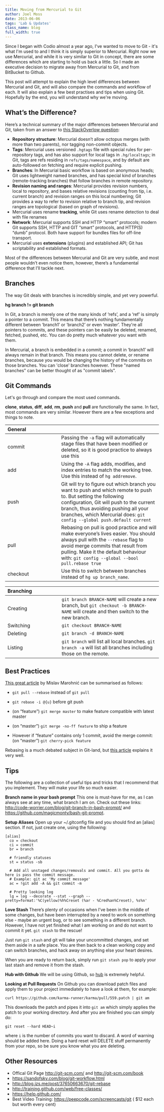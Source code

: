 ```yaml
---
title: Moving from Mercurial to Git
author: Joel Moss
date: 2013-06-06
tags: 'Lab & Updates'
class_name: blog
full_width: true
---
```


Since I began with Codio almost a year ago, I've wanted to move to Git - it's what I'm used to and I think it is simply superior to Mercurial. Right now we use Mercurial, and while it is very similar to Git in concept, there are some differences which are starting to hold us back a little. So I made an executive decision to migrate away from Mercurial to Git, and from BitBucket to Github.

This post will attempt to explain the high level differences between Mercurial and Git, and will also compare the commands and workflow of each. It will also explain a few best practises and tips when using Git. Hopefully by the end, you will understand why we're moving.


## What’s the Difference?

Here’s a technical summary of the major differences between Mercurial and Git, taken from an answer to [this StackOverlow question](http://stackoverflow.com/questions/1598759/git-and-mercurial-compare-and-contrast):

 - **Repository structure**: Mercurial doesn’t allow octopus merges (with more than two parents), nor tagging non-commit objects.
 - **Tags**: Mercurial uses versioned `.hgtags` file with special rules for per-repository tags, and has also support for local tags in `.hg/localtags`; in Git, tags are refs residing in `refs/tags/namespace`, and by default are auto-followed on fetching and require explicit pushing.
 - **Branches**: In Mercurial basic workflow is based on anonymous heads; Git uses lightweight named branches, and has special kind of branches (remote-tracking branches) that follow branches in remote repository.
 - **Revision naming and ranges**: Mercurial provides revision numbers, local to repository, and bases relative revisions (counting from tip, i.e. current branch) and revision ranges on this local numbering; Git provides a way to refer to revision relative to branch tip, and revision ranges are topological (based on graph of revisions).
 - Mercurial uses rename **tracking**, while Git uses rename detection to deal with file renames
 - **Network**: Mercurial supports SSH and HTTP “smart” protocols; modern Git supports SSH, HTTP and GIT “smart” protocols, and HTTP(S) “dumb” protocol. Both have support for bundles files for off-line transport.
 - Mercurial uses **extensions** (plugins) and established API; Git has scriptability and established formats.

Most of the differences between Mercurial and Git are very subtle, and most people wouldn’t even notice them, however, there’s a fundamental difference that I’ll tackle next.


## Branches

The way Git deals with branches is incredibly simple, and yet very powerful.

**hg branch != git branch**

In Git, a branch is merely one of the many kinds of ‘refs’, and a ‘ref’ is simply a pointer to a commit. This means that there’s nothing fundamentally different between ‘branch1’ or ‘branch2’ or even ‘master’. They're all pointers to commits, and these pointers can be easily be deleted, renamed, fetched, pushed, etc. You can do pretty much whatever you want with them.

In Mercurial, a branch is embedded in a commit; a commit in ‘branch1’ will always remain in that branch. This means you cannot delete, or rename branches, because you would be changing the history of the commits on those branches. You can 'close' branches however. These "named branches" can be better thought of as "commit labels".


## Git Commands

Let's go through and compare the most used commands.

**clone**, **status**, **diff**, **add**, **rm**, **push** and **pull** are functionally the same. In fact, most commands are very similar. However there are a few exceptions and things to note.

| **General**&nbsp;&nbsp;&nbsp;&nbsp;&nbsp;&nbsp;&nbsp;&nbsp;&nbsp;&nbsp;&nbsp;&nbsp;&nbsp;&nbsp;&nbsp;&nbsp;&nbsp;&nbsp;&nbsp;&nbsp;&nbsp;&nbsp;&nbsp;|                                                          |
|--------|----------------------------------------------------------|
| commit | Passing the `-a` flag will automatically stage files that have been modified or deleted, so it is good practice to always use  this |
| add | Using the `-A` flag adds, modifies, and index entries to match the working tree. Use this instead of `hg addremove`. |
| push | Git will try to figure out which branch you want to push and which remote to push to. But setting the following configuration, Git will push to the current branch, thus avoiding pushing all your branches, which Mercurial does: `git config --global push.default current` |
| pull | Rebasing on pull is good practice and will make everyone’s lives easier. You should always pull with the `--rebase` flag to avoid merge commits that result from pulling. Make it the default behaviour with: `git config --global --bool pull.rebase true` |
| checkout | Use this to switch between branches instead of `hg up branch_name`. |

| **Branching**&nbsp;&nbsp;&nbsp;&nbsp;&nbsp;&nbsp;&nbsp;&nbsp;&nbsp;&nbsp;&nbsp;&nbsp;&nbsp;&nbsp;&nbsp;&nbsp;&nbsp;&nbsp;&nbsp;|                                                          |
|----------|--------------------------------------------------------|
| Creating | `git branch BRANCH-NAME` will create a new branch, but `git checkout -b BRANCH-NAME` will create and then switch to the new branch. |
| Switching | `git checkout BRANCH-NAME` |
| Deleting | `git branch -d BRANCH-NAME` |
| Listing | `git branch` will list all local branches. `git branch -a` will list all branches including those on the remote. |


## Best Practices

[This great article](http://mislav.uniqpath.com/2013/02/merge-vs-rebase/) by Mislav Marohnić can be summarised as follows:

 - `git pull --rebase` instead of `git pull`

 - `git rebase -i @{u}` before git push

 - (on “feature”) `git merge master` to make feature compatible with latest master

 - (on “master”) `git merge -no-ff feature` to ship a feature

 - However if “feature” contains only 1 commit, avoid the merge commit: (on “master”) `git cherry-pick feature`

Rebasing is a much debated subject in Git-land, but [this article](http://blog.izs.me/post/37650663670/git-rebase) explains it very well.


## Tips

The following are a collection of useful tips and tricks that I recommend that you implement. They will make your life so much easier.

**Branch name in your bash prompt**
This one is must-have for me, as I can always see at any time, what branch I am on. Check out these links: http://code-worrier.com/blog/git-branch-in-bash-prompt/ and
https://github.com/magicmonty/bash-git-prompt.

**Setup Aliases**
Open up your ~/.gitconfig file and you should find an [alias] section. If not, just create one, using the following:

    [alias]
      co = checkout
      ci = commit
      br = branch

      # friendly statuses
      st = status -sb

      # Add all unstaged changes/removals and commit. All you gotta do here is pass the commit message.
      # Example: git ac 'My commit message'
      ac = !git add -A && git commit -m

      # Pretty looking log
      lg = log --decorate --stat --graph --pretty=format:'%C(yellow)%h%Creset (%ar - %Cred%an%Creset), %s%n'

**Love Stash**
There’s plenty of occasions when I’ve been in the middle of some changes, but have been interrupted by a need to work on something else - maybe an urgent bug, or to see something in a different branch. However, I have not yet finished what I am working on and do not want to commit it yet. `git stash` to the rescue!

Just run `git stash` and git will take your uncommitted changes, and set them aside in a safe place. You are then back to a clean working copy and can switch branches, and hack away on anything else your heart desires.

When you are ready to return back, simply run `git stash pop` to apply your last stash and remove it from the stash.

**Hub with Github**
We will be using Github, so [hub](http://defunkt.io/hub/) is extremely helpful.

**Looking at Pull Requests**
On Github you can download patch files and apply them to your project immediately to have a look at them, for example:

    curl https://github.com/karma-runner/karma/pull/559.patch | git am

This downloads the patch and pipes it into `git am` which simply applies the patch to your working directory. And after you are finished you can simply do:

    git reset --hard HEAD~i

where `i` is the number of commits you want to discard. A word of warning should be added here. Doing a hard reset will DELETE stuff permanently from your repo, so be sure you know what you are deleting.

## Other Resources

 - Offical Git Page http://git-scm.com/ and http://git-scm.com/book
 - https://sandofsky.com/blog/git-workflow.html
 - http://blog.izs.me/post/37650663670/git-rebase
 - http://training.github.com/web/free-classes/
 - https://help.github.com/
 - Best Video Training: https://peepcode.com/screencasts/git ( $12 each but worth every cent)
